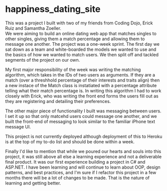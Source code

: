 # happiness_dating_site

  This was a project I built with two of my friends from Coding Dojo, Erick Ruiz and Samantha Zoeller.  
We were aiming to build an online dating web app that matches singles to other singles, giving them a 
match percentage and allowing them to message one another.  The project was a one-week sprint.  The first
day we sat down as a team and white-boarded the models we wanted to use and the basics of how we wanted to
match users.  We then split off and tackled segments of the project on our own.

  My first major responsibility of the week was writing the matching algorithm, which takes in the IDs of
two users as arguments.  If they are a match (over a threshhold percentage of their interests and traits
align) then a new instace of the Match class is instatiated with a percentage attribute telling what
their match percentage is.  In writing this algorithm I had to work closely with Erick, who was writing 
the front end forms the users fill out as they are registering and detailing their preferences.

  The other major piece of functionality I built was messaging between users.  I set it up so that only 
matcehd users could message one another, and we built the front-end of messaging to look similar to the 
familiar iPhone text message UI.

  This project is not currently deployed although deployment of this to Heroku is at the top of my to-do
list and should be done within a week.

  Finally I'd like to mention that while we poured our hearts and souls into this project, it was still
above all else a learning experience and not a deliverable final product.  It was our first experience
building a project in C# and ASP.NET.  I have been learning and will continue to learn about OOP, design
patterns, and best practices, and I'm sure if I refactor this project in a few months there will be a lot
of changes to be made.  That is the nature of learning and getting better.  
